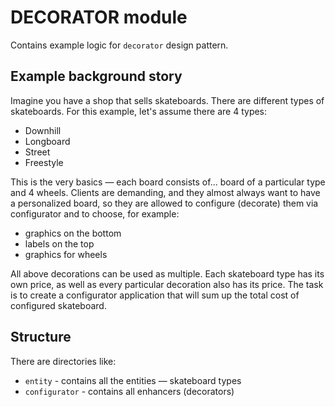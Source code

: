 # DECORATOR module

Contains example logic for `decorator` design pattern.

## Example background story

Imagine you have a shop that sells skateboards.
There are different types of skateboards.
For this example, let's assume there are 4 types:
 - Downhill
 - Longboard
 - Street
 - Freestyle

This is the very basics — each board consists of... board of a particular type and 4 wheels.
Clients are demanding, and they almost always want to have a personalized board, so they are allowed to configure 
(decorate) them via configurator and to choose, for example:
 - graphics on the bottom
 - labels on the top
 - graphics for wheels

All above decorations can be used as multiple.
Each skateboard type has its own price, as well as every particular decoration also has its price.
The task is to create a configurator application that will sum up the total cost of configured skateboard.

## Structure

There are directories like:
- `entity` - contains all the entities — skateboard types
- `configurator` - contains all enhancers (decorators)